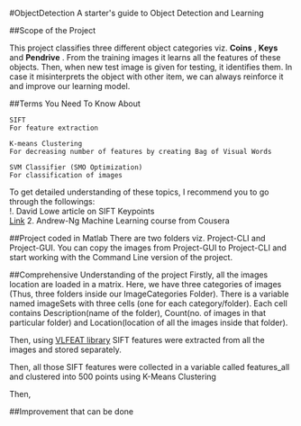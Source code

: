 #ObjectDetection
A starter's guide to Object Detection and Learning

##Scope of the Project

This project classifies three different object categories viz. 
**Coins**
, 
**Keys** 
and 
**Pendrive**
. From the training images it learns all the features of these
 objects. Then, when new test image is given for testing, it identifies them. 
 In case it misinterprets the object with other item, we can always reinforce it and 
 improve our learning model.

##Terms You Need To Know About
```
SIFT  
For feature extraction

K-means Clustering  
For decreasing number of features by creating Bag of Visual Words

SVM Classifier (SMO Optimization)  
For classification of images
```
To get detailed understanding of these topics, I recommend you to go through the followings:  
!. David Lowe article on SIFT Keypoints  
[Link](https://www.cs.ubc.ca/~lowe/papers/ijcv04.pdf)
2. Andrew-Ng Machine Learning course from Cousera

##Project coded in Matlab
There are two folders viz. Project-CLI and Project-GUI. You can copy the images from Project-GUI to Project-CLI and start working with the Command Line version of the project.

##Comprehensive Understanding of the project
Firstly, all the images location are loaded in a matrix. Here, we have three categories of images (Thus, three folders inside our ImageCategories Folder). There is a variable named imageSets with three cells (one for each category/folder). Each cell contains Description(name of the folder), Count(no. of images in that particular folder) and Location(location of all the images inside that folder).

Then, using
[VLFEAT library](http://www.vlfeat.org/)
SIFT features were extracted from all the images and stored separately.

Then, all those SIFT features were collected in a variable called features_all and clustered into 500 points using K-Means Clustering

Then, 

##Improvement that can be done


